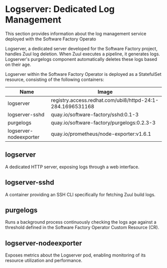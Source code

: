 # Logserver: Dedicated Log Management

This section provides information about the log management service deployed with the Software Factory Operato

Logserver, a dedicated server developed for the Software Factory project, handles Zuul log deletion.
When Zuul executes a pipeline, it generates logs.
Logserver's purgelogs component automatically deletes these logs based on their age.

Logserver within the Software Factory Operator is deployed as a StatefulSet resource, consisting of the following containers:

| Name | Image |
|---------|--------------------------|
| logserver | registry.access.redhat.com/ubi8/httpd-24:1-284.1696531168 |
| logserver-sshd | quay.io/software-factory/sshd:0.1-3 |
| purgelogs | quay.io/software-factory/purgelogs:0.2.3-3 |
| logserver-nodeexporter | quay.io/prometheus/node-exporter:v1.6.1 |

## logserver
A dedicated HTTP server, exposing logs through a web interface.
## logserver-sshd
A container providing an SSH CLI specifically for fetching Zuul build logs.
## purgelogs
Runs a background process continuously checking the logs age against a threshold defined in the Software Factory Operator Custom Resource (CR).
## logserver-nodeexporter
Exposes metrics about the Logserver pod, enabling monitoring of its resource utilization and performance.
